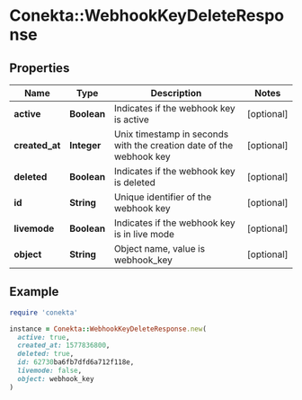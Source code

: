 # Conekta::WebhookKeyDeleteResponse

## Properties

| Name | Type | Description | Notes |
| ---- | ---- | ----------- | ----- |
| **active** | **Boolean** | Indicates if the webhook key is active | [optional] |
| **created_at** | **Integer** | Unix timestamp in seconds with the creation date of the webhook key | [optional] |
| **deleted** | **Boolean** | Indicates if the webhook key is deleted | [optional] |
| **id** | **String** | Unique identifier of the webhook key | [optional] |
| **livemode** | **Boolean** | Indicates if the webhook key is in live mode | [optional] |
| **object** | **String** | Object name, value is webhook_key | [optional] |

## Example

```ruby
require 'conekta'

instance = Conekta::WebhookKeyDeleteResponse.new(
  active: true,
  created_at: 1577836800,
  deleted: true,
  id: 62730ba6fb7dfd6a712f118e,
  livemode: false,
  object: webhook_key
)
```

